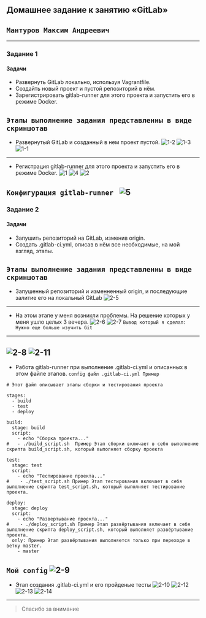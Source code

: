 ## Домашнее задание к занятию «GitLab» 
## `Мантуров Максим Андреевич`



---

### Задание 1 

#### Задачи

- Развернуть GitLab локально, используя Vagrantfile.
- Создайть новый проект и пустой репозиторий в нём.
- Зарегистрировать gitlab-runner для этого проекта и запустить его в режиме Docker.

`Этапы выполнение задания представленны в виде скриншотав`
---
- Развернутый GitLab и созданный в нем проект пустой.
![1-2](https://github.com/MaximMantr/Manturov_Maxim-8-03-hw/blob/gitlab/img/GitLab/Instal/2.png)
![1-3](https://github.com/MaximMantr/Manturov_Maxim-8-03-hw/blob/gitlab/img/GitLab/Instal/3.png)
![1-1](https://github.com/MaximMantr/Manturov_Maxim-8-03-hw/blob/gitlab/img/GitLab/Instal/1.png)
---
- Регистрация gitlab-runner для этого проекта и запустить его в режиме Docker.
![1](https://github.com/MaximMantr/Manturov_Maxim-8-03-hw/blob/gitlab/img/GitLab/runner/1.png)
![4](https://github.com/MaximMantr/Manturov_Maxim-8-03-hw/blob/gitlab/img/GitLab/runner/4.png)
![2](https://github.com/MaximMantr/Manturov_Maxim-8-03-hw/blob/gitlab/img/GitLab/runner/2.png)

`Конфигурация gitlab-runner `
![5](https://github.com/MaximMantr/Manturov_Maxim-8-03-hw/blob/gitlab/img/GitLab/runner/5.png)
---

### Задание 2 

#### Задачи

- Запушить репозиторий на GitLab, изменив origin.
- Создать .gitlab-ci.yml, описав в нём все необходимые, на мой взгляд, этапы. 

`Этапы выполнение задания представленны в виде скриншотав`
---
- Запушенный репозиторий и изменненный origin, и последующие залитие его на локальный GitLab
![2-5](https://github.com/MaximMantr/Manturov_Maxim-8-03-hw/blob/gitlab/img/GitLab/clone/5.png)
---
- На этом этапе у меня возникли проблемы. На решение которых у меня ушло целых 3 вечера. 
![2-6](https://github.com/MaximMantr/Manturov_Maxim-8-03-hw/blob/gitlab/img/GitLab/clone/6.png)
![2-7](https://github.com/MaximMantr/Manturov_Maxim-8-03-hw/blob/gitlab/img/GitLab/clone/7.png)
`Вывод который я сделал: Нужно еще больше изучить Git`
---
![2-8](https://github.com/MaximMantr/Manturov_Maxim-8-03-hw/blob/gitlab/img/GitLab/clone/8.png)
![2-11](https://github.com/MaximMantr/Manturov_Maxim-8-03-hw/blob/gitlab/img/GitLab/clone/11.png)
---
- Работа gitlab-runner при выполнение .gitlab-ci.yml и описанных в этом файле этапов.
`config файл .gitlab-ci.yml Пример`
```
# Этот файл описывает этапы сборки и тестирования проекта

stages:
  - build
  - test
  - deploy

build:
  stage: build
  script:
    - echo "Сборка проекта..."
#   - ./build_script.sh  Пример Этап сборки включает в себя выполнение скрипта build_script.sh, который выполняет сборку проекта
  
test:
  stage: test
  script:
    - echo "Тестирование проекта..."
#    - ./test_script.sh Пример Этап тестирования включает в себя выполнение скрипта test_script.sh, который выполняет тестирование проекта.

deploy:
  stage: deploy
  script:
    - echo "Развертывание проекта..."
#    - ./deploy_script.sh Пример Этап развёртывания включает в себя выполнение скрипта deploy_script.sh, который выполняет развёртывание проекта. 
  only: Пример Этап развёртывания выполняется только при переходе в ветку master.
    - master
```
`Мой config`
![2-9](https://github.com/MaximMantr/Manturov_Maxim-8-03-hw/blob/gitlab/img/GitLab/test/9.png)
---
- Этап создания .gitlab-ci.yml и его пройденые тесты 
![2-10](https://github.com/MaximMantr/Manturov_Maxim-8-03-hw/blob/gitlab/img/GitLab/test/10.png)
![2-12](https://github.com/MaximMantr/Manturov_Maxim-8-03-hw/blob/gitlab/img/GitLab/test/12.png)
![2-13](https://github.com/MaximMantr/Manturov_Maxim-8-03-hw/blob/gitlab/img/GitLab/test/13.png)
![2-14](https://github.com/MaximMantr/Manturov_Maxim-8-03-hw/blob/gitlab/img/GitLab/test/14.png)
---
> Спасибо за внимание







